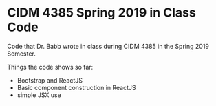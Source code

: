 # CIDM 4385 Spring 2019 in Class Code

Code that Dr. Babb wrote in class during CIDM 4385 in the Spring 2019 Semester.

Things the code shows so far:
* Bootstrap and ReactJS
* Basic component construction in ReactJS
* simple JSX use
